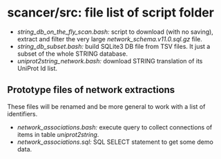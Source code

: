 # scancer/src: file list of script folder

* *string_db_on_the_fly_scan.bash:* script to download (with no saving), extract and filter the very large *network_schema.v11.0.sql.gz* file.
* *string_db_subset.bash:* build SQLite3 DB file from TSV files. It just a subset of the whole STRING database.
* *uniprot2string_network.bash:* download STRING translation of its UniProt Id list.

Prototype files of network extractions
----

These files will be renamed and be more general to work with a list of identifiers.

* *network_associations.bash:* execute query to collect connections of items in table *uniprot2string*.
* *network_associations.sql:* SQL SELECT statement to get some demo data.
